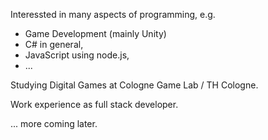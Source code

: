Interessted in many aspects of programming, e.g.
- Game Development (mainly Unity)
- C# in general,
- JavaScript using node.js,
- ...

Studying Digital Games at Cologne Game Lab / TH Cologne.

Work experience as full stack developer.

... more coming later.
